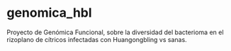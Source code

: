 # genomica_hbl
Proyecto de Genómica Funcional, sobre la diversidad del bacterioma en el rizoplano de cítricos infectadas con Huangongbling vs sanas. 
